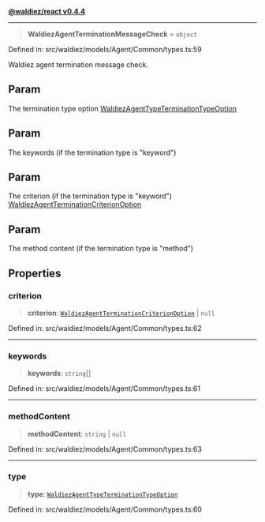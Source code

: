 [**@waldiez/react v0.4.4**](../../README.md)

***

> **WaldiezAgentTerminationMessageCheck** = `object`

Defined in: src/waldiez/models/Agent/Common/types.ts:59

Waldiez agent termination message check.

## Param

The termination type option [WaldiezAgentTypeTerminationTypeOption](WaldiezAgentTypeTerminationTypeOption.md)

## Param

The keywords (if the termination type is "keyword")

## Param

The criterion (if the termination type is "keyword") [WaldiezAgentTerminationCriterionOption](WaldiezAgentTerminationCriterionOption.md)

## Param

The method content (if the termination type is "method")

## Properties

### criterion

> **criterion**: [`WaldiezAgentTerminationCriterionOption`](WaldiezAgentTerminationCriterionOption.md) \| `null`

Defined in: src/waldiez/models/Agent/Common/types.ts:62

***

### keywords

> **keywords**: `string`[]

Defined in: src/waldiez/models/Agent/Common/types.ts:61

***

### methodContent

> **methodContent**: `string` \| `null`

Defined in: src/waldiez/models/Agent/Common/types.ts:63

***

### type

> **type**: [`WaldiezAgentTypeTerminationTypeOption`](WaldiezAgentTypeTerminationTypeOption.md)

Defined in: src/waldiez/models/Agent/Common/types.ts:60
